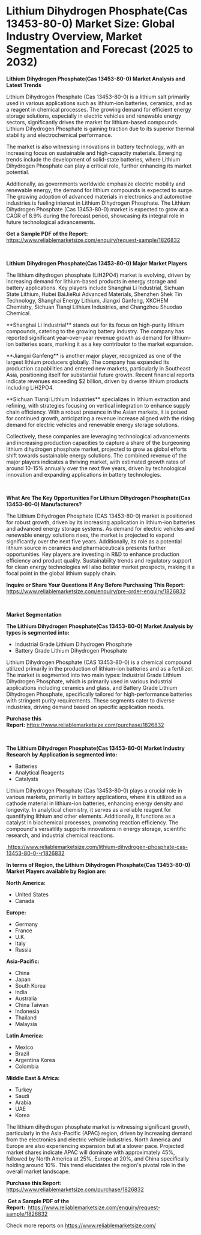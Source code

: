<p><h1>Lithium Dihydrogen Phosphate(Cas 13453-80-0) Market Size: Global Industry Overview, Market Segmentation and Forecast (2025 to 2032)</h1></p><p><strong>Lithium Dihydrogen Phosphate(Cas 13453-80-0) Market Analysis and Latest Trends</strong></p>
<p><p>Lithium Dihydrogen Phosphate (Cas 13453-80-0) is a lithium salt primarily used in various applications such as lithium-ion batteries, ceramics, and as a reagent in chemical processes. The growing demand for efficient energy storage solutions, especially in electric vehicles and renewable energy sectors, significantly drives the market for lithium-based compounds. Lithium Dihydrogen Phosphate is gaining traction due to its superior thermal stability and electrochemical performance.</p><p>The market is also witnessing innovations in battery technology, with an increasing focus on sustainable and high-capacity materials. Emerging trends include the development of solid-state batteries, where Lithium Dihydrogen Phosphate can play a critical role, further enhancing its market potential. </p><p>Additionally, as governments worldwide emphasize electric mobility and renewable energy, the demand for lithium compounds is expected to surge. The growing adoption of advanced materials in electronics and automotive industries is fueling interest in Lithium Dihydrogen Phosphate. The Lithium Dihydrogen Phosphate (Cas 13453-80-0) market is expected to grow at a CAGR of 8.9% during the forecast period, showcasing its integral role in future technological advancements.</p></p>
<p><strong>Get a Sample PDF of the Report:&nbsp;</strong> <a href="https://www.reliablemarketsize.com/enquiry/request-sample/1826832?utm_campaign=2444&utm_medium=2&utm_source=Github&utm_content=ia&utm_term=03042025&utm_id=lithium-dihydrogen-phosphatecas-13453-80-0">https://www.reliablemarketsize.com/enquiry/request-sample/1826832</a></p>
<p>&nbsp;</p>
<p><strong>Lithium Dihydrogen Phosphate(Cas 13453-80-0) Major Market Players</strong></p>
<p><p>The lithium dihydrogen phosphate (LiH2PO4) market is evolving, driven by increasing demand for lithium-based products in energy storage and battery applications. Key players include Shanghai Li Industrial, Sichuan State Lithium, Hubei BaiJieRui Advanced Materials, Shenzhen Shek Tin Technology, Shanghai Energy Lithium, Jiangxi Ganfeng, XKCHEM Chemistry, Sichuan Tianqi Lithium Industries, and Changzhou Shuodao Chemical.</p><p>**Shanghai Li Industrial** stands out for its focus on high-purity lithium compounds, catering to the growing battery industry. The company has reported significant year-over-year revenue growth as demand for lithium-ion batteries soars, marking it as a key contributor to the market expansion. </p><p>**Jiangxi Ganfeng** is another major player, recognized as one of the largest lithium producers globally. The company has expanded its production capabilities and entered new markets, particularly in Southeast Asia, positioning itself for substantial future growth. Recent financial reports indicate revenues exceeding $2 billion, driven by diverse lithium products including LiH2PO4.</p><p>**Sichuan Tianqi Lithium Industries** specializes in lithium extraction and refining, with strategies focusing on vertical integration to enhance supply chain efficiency. With a robust presence in the Asian markets, it is poised for continued growth, anticipating a revenue increase aligned with the rising demand for electric vehicles and renewable energy storage solutions.</p><p>Collectively, these companies are leveraging technological advancements and increasing production capacities to capture a share of the burgeoning lithium dihydrogen phosphate market, projected to grow as global efforts shift towards sustainable energy solutions. The combined revenue of the major players indicates a thriving market, with estimated growth rates of around 10-15% annually over the next five years, driven by technological innovation and expanding applications in battery technologies.</p></p>
<p>&nbsp;</p>
<p><strong>What Are The Key Opportunities For Lithium Dihydrogen Phosphate(Cas 13453-80-0) Manufacturers?</strong></p>
<p><p>The Lithium Dihydrogen Phosphate (CAS 13453-80-0) market is positioned for robust growth, driven by its increasing application in lithium-ion batteries and advanced energy storage systems. As demand for electric vehicles and renewable energy solutions rises, the market is projected to expand significantly over the next five years. Additionally, its role as a potential lithium source in ceramics and pharmaceuticals presents further opportunities. Key players are investing in R&D to enhance production efficiency and product quality. Sustainability trends and regulatory support for clean energy technologies will also bolster market prospects, making it a focal point in the global lithium supply chain.</p></p>
<p><strong>Inquire or Share Your Questions If Any Before Purchasing This Report:</strong> <a href="https://www.reliablemarketsize.com/enquiry/pre-order-enquiry/1826832?utm_campaign=2444&utm_medium=2&utm_source=Github&utm_content=ia&utm_term=03042025&utm_id=lithium-dihydrogen-phosphatecas-13453-80-0">https://www.reliablemarketsize.com/enquiry/pre-order-enquiry/1826832</a></p>
<p>&nbsp;</p>
<p><strong>Market Segmentation</strong></p>
<p><strong>The Lithium Dihydrogen Phosphate(Cas 13453-80-0) Market Analysis by types is segmented into:</strong></p>
<p><ul><li>Industrial Grade Lithium Dihydrogen Phosphate</li><li>Battery Grade Lithium Dihydrogen Phosphate</li></ul></p>
<p><p>Lithium Dihydrogen Phosphate (CAS 13453-80-0) is a chemical compound utilized primarily in the production of lithium-ion batteries and as a fertilizer. The market is segmented into two main types: Industrial Grade Lithium Dihydrogen Phosphate, which is primarily used in various industrial applications including ceramics and glass, and Battery Grade Lithium Dihydrogen Phosphate, specifically tailored for high-performance batteries with stringent purity requirements. These segments cater to diverse industries, driving demand based on specific application needs.</p></p>
<p><strong>Purchase this Report:&nbsp;</strong><a href="https://www.reliablemarketsize.com/purchase/1826832?utm_campaign=2444&utm_medium=2&utm_source=Github&utm_content=ia&utm_term=03042025&utm_id=lithium-dihydrogen-phosphatecas-13453-80-0">https://www.reliablemarketsize.com/purchase/1826832</a></p>
<p>&nbsp;</p>
<p><strong>The Lithium Dihydrogen Phosphate(Cas 13453-80-0) Market Industry Research by Application is segmented into:</strong></p>
<p><ul><li>Batteries</li><li>Analytical Reagents</li><li>Catalysts</li></ul></p>
<p><p>Lithium Dihydrogen Phosphate (Cas 13453-80-0) plays a crucial role in various markets, primarily in battery applications, where it is utilized as a cathode material in lithium-ion batteries, enhancing energy density and longevity. In analytical chemistry, it serves as a reliable reagent for quantifying lithium and other elements. Additionally, it functions as a catalyst in biochemical processes, promoting reaction efficiency. The compound's versatility supports innovations in energy storage, scientific research, and industrial chemical reactions.</p></p>
<p><a href="https://www.reliablemarketsize.com/lithium-dihydrogen-phosphate-cas-13453-80-0--r1826832?utm_campaign=2444&utm_medium=2&utm_source=Github&utm_content=ia&utm_term=03042025&utm_id=lithium-dihydrogen-phosphatecas-13453-80-0">&nbsp;https://www.reliablemarketsize.com/lithium-dihydrogen-phosphate-cas-13453-80-0--r1826832</a></p>
<p><strong>In terms of Region, the Lithium Dihydrogen Phosphate(Cas 13453-80-0) Market Players available by Region are:</strong></p>
<p>
    <p> <strong> North America: </strong>
        <ul>
            <li>United States</li>
            <li>Canada</li>
        </ul>
        </p> 
    <p> <strong> Europe: </strong>
        <ul>
            <li>Germany</li>
            <li>France</li>
            <li>U.K.</li>
            <li>Italy</li>
            <li>Russia</li>
        </ul>
        </p> 
    <p> <strong> Asia-Pacific: </strong>
        <ul>
            <li>China</li>
            <li>Japan</li>
            <li>South Korea</li>
            <li>India</li>
            <li>Australia</li>
            <li>China Taiwan</li>
            <li>Indonesia</li>
            <li>Thailand</li>
            <li>Malaysia</li>
        </ul>
        </p> 
    <p> <strong> Latin America: </strong>
        <ul>
            <li>Mexico</li>
            <li>Brazil</li>
            <li>Argentina Korea</li>
            <li>Colombia</li>
        </ul>
        </p> 
    <p> <strong> Middle East & Africa: </strong>
        <ul>
            <li>Turkey</li>
            <li>Saudi</li>
            <li>Arabia</li>
            <li>UAE</li>
            <li>Korea</li>
        </ul>
    </p>
    </p>
<p><p>The lithium dihydrogen phosphate market is witnessing significant growth, particularly in the Asia-Pacific (APAC) region, driven by increasing demand from the electronics and electric vehicle industries. North America and Europe are also experiencing expansion but at a slower pace. Projected market shares indicate APAC will dominate with approximately 45%, followed by North America at 25%, Europe at 20%, and China specifically holding around 10%. This trend elucidates the region's pivotal role in the overall market landscape.</p></p>
<p><strong>Purchase this Report: </strong><a href="https://www.reliablemarketsize.com/purchase/1826832?utm_campaign=2444&utm_medium=2&utm_source=Github&utm_content=ia&utm_term=03042025&utm_id=lithium-dihydrogen-phosphatecas-13453-80-0">https://www.reliablemarketsize.com/purchase/1826832</a></p>
<p>&nbsp;<strong>Get a Sample PDF of the Report:&nbsp;&nbsp;</strong><a href="https://www.reliablemarketsize.com/enquiry/request-sample/1826832?utm_campaign=2444&utm_medium=2&utm_source=Github&utm_content=ia&utm_term=03042025&utm_id=lithium-dihydrogen-phosphatecas-13453-80-0">https://www.reliablemarketsize.com/enquiry/request-sample/1826832</a></p>
<p><strong></strong></p>
<p>Check more reports on <a href="https://www.reliablemarketsize.com/?utm_campaign=2444&utm_medium=2&utm_source=Github&utm_content=ia&utm_term=03042025&utm_id=lithium-dihydrogen-phosphatecas-13453-80-0">https://www.reliablemarketsize.com/</a></p>